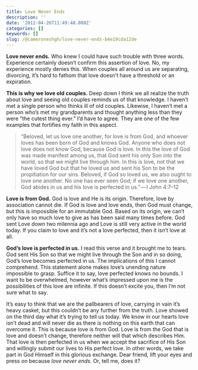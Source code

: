 ```yaml
---
title: Love Never Ends
description: ''
date: '2012-04-26T11:49:48.000Z'
categories: []
keywords: []
slug: /@cameroneshgh/love-never-ends-b4e19cda12de
---
```


**Love never ends.** Who knew I could have such trouble with three words. Experience certainly doesn’t confirm this assertion of love. No, my experience mostly denies this. When couples all around us are separating, divorcing, it’s hard to fathom that love doesn’t have a threshold or an expiration.

**This is why we love old couples.** Deep down I think we all realize the truth about love and seeing old couples reminds us of that knowledge. I haven’t met a single person who thinks ill of old couples. Likewise, I haven’t met a person who’s met my grandparents and thought anything less than they were “the cutest thing ever.” I’d have to agree. They are one of the few examples that fortifies my faith in this aspect.

> “Beloved, let us love one another, for love is from God, and whoever loves has been born of God and knows God. Anyone who does not love does not know God, because God is love. In this the love of God was made manifest among us, that God sent his only Son into the world, so that we might live through him. In this is love, not that we have loved God but that he loved us and sent his Son to be the propitiation for our sins. Beloved, if God so loved us, we also ought to love one another. No one has ever seen God; if we love one another, God abides in us and his love is perfected in us.” — I John 4:7–12

**Love is from God.** God is love and He is its origin. Therefore, love by association cannot die. If God is love and love ends, then God must change, but this is impossible for an immutable God. Based on its origin, we can’t only have so much love to give as has been said many times before. God sent Love down two milennia ago and Love is still very active in the world today. If you claim to love and it’s not a love perfected, then it isn’t love at all.

**God’s love is perfected in us.** I read this verse and it brought me to tears. God sent His Son so that we might live through the Son and in so doing, God’s love becomes perfected in us. The implications of this I cannot comprehend. This statement alone makes love’s unending nature impossible to grasp. Suffice it to say, love perfected knows no bounds. I want to be overwhelmed, however what’s impressed upon me is the possibilities of this love are infinite. If this doesn’t excite you, then I’m not sure what to say.

It’s easy to think that we are the pallbearers of love, carrying in vain it’s heavy casket, but this couldn’t be any further from the truth. Love showed on the third day what it’s trying to tell us today. We know in our hearts love isn’t dead and will never die as there is nothing on this earth that can overcome it. This is because love is from God. Love is from the God that is love and doesn’t change, therefore neither will that which describes Him. That love is then perfected in us when we accept the sacrifice of His Son and willingly submit our lives to His perfect love. In other words, we take part in God Himself in this glorious exchange. Dear friend, lift your eyes and press on because _love never ends_. Or, tell me, does it?